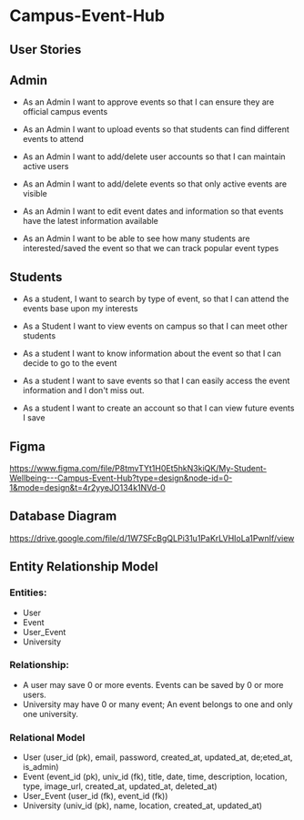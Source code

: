 # Campus-Event-Hub
## User Stories
## Admin
* As an Admin I want to approve events so that I can ensure they are official campus events

* As an Admin I want to upload events so that students can find different events to attend

* As an Admin I want to add/delete user accounts so that I can maintain active users

* As an Admin I want to add/delete events so that only active events are visible

* As an Admin I want to edit event dates and information so that events  have the latest information available

* As an Admin I want to be able to see how many students are interested/saved the event so that we can track popular event types

## Students
* As a student, I want to search by type of event, so that I can attend the events base upon my interests

* As a Student I want to view events on campus so that I can meet other students

* As a student I want to know information about the event so that I can decide to go to the event

* As a student I want to save events so that I can easily access the event information and I don't miss out.

* As a student I want to create an account so that I can view future events I save

## Figma
https://www.figma.com/file/P8tmvTYt1H0Et5hkN3kiQK/My-Student-Wellbeing---Campus-Event-Hub?type=design&node-id=0-1&mode=design&t=4r2yyeJO134k1NVd-0

## Database Diagram
https://drive.google.com/file/d/1W7SFcBgQLPi31u1PaKrLVHIoLa1PwnIf/view

## Entity Relationship Model

### Entities:

- User
- Event
- User_Event
- University

### Relationship:

- A user may save 0 or more events. Events can be saved by 0 or more users.
- University may have 0 or many event; An event belongs to one and only one university.

### Relational Model

- User (user_id (pk), email, password, created_at, updated_at, de;eted_at, is_admin)
- Event (event_id (pk), univ_id (fk), title, date, time, description, location, type, image_url, created_at, updated_at, deleted_at)
- User_Event (user_id (fk), event_id (fk))
- University (univ_id (pk), name, location, created_at, updated_at)

